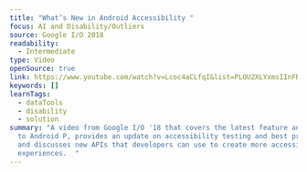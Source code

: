 ```yaml
---
title: "What’s New in Android Accessibility "
focus: AI and Disability/Outliers
source: Google I/O 2018
readability:
  - Intermediate
type: Video
openSource: true
link: https://www.youtube.com/watch?v=Lcoc4aCLfqI&list=PLOU2XLYxmsIInFRc3M44HUTQc3b_YJ4-Y&index=12&t=0s
keywords: []
learnTags:
  - dataTools
  - disability
  - solution
summary: "A video from Google I/O '18 that covers the latest feature additions
  to Android P, provides an update on accessibility testing and best practices,
  and discusses new APIs that developers can use to create more accessible app
  experiences.  "
---
```

